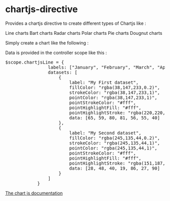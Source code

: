 chartjs-directive
=================

Provides a chartjs directive to create different types of Chartjs like : 

Line charts
Bart charts
Radar charts
Polar charts
Pie charts
Dougnut charts

Simply create a chart like the following : 

<chart class="chartjs" data-data="chartjsLine" data-type="Line" value="myChart"></chart>

Data is provided in the controller scope like this : 

<pre>$scope.chartjsLine = {
                labels: ["January", "February", "March", "April", "May", "June", "July"],
                datasets: [
                    {
                        label: "My First dataset",
                        fillColor: "rgba(38,147,233,0.2)",
                        strokeColor: "rgba(38,147,233,1)",
                        pointColor: "rgba(38,147,233,1)",
                        pointStrokeColor: "#fff",
                        pointHighlightFill: "#fff",
                        pointHighlightStroke: "rgba(220,220,220,1)",
                        data: [65, 59, 80, 81, 56, 55, 40]
                    },
                    {
                        label: "My Second dataset",
                        fillColor: "rgba(245,135,44,0.2)",
                        strokeColor: "rgba(245,135,44,1)",
                        pointColor: "rgba(245,135,44,1)",
                        pointStrokeColor: "#fff",
                        pointHighlightFill: "#fff",
                        pointHighlightStroke: "rgba(151,187,205,1)",
                        data: [28, 48, 40, 19, 86, 27, 90]
                    }
                ]
            }</pre>

<a href="http://www.chartjs.org/">The chart js documentation<a/>
